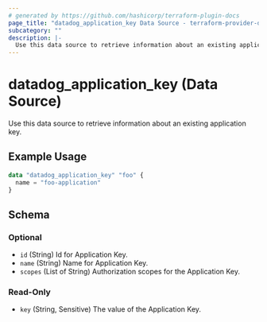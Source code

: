 ```yaml
---
# generated by https://github.com/hashicorp/terraform-plugin-docs
page_title: "datadog_application_key Data Source - terraform-provider-datadog"
subcategory: ""
description: |-
  Use this data source to retrieve information about an existing application key.
---
```


# datadog_application_key (Data Source)

Use this data source to retrieve information about an existing application key.

## Example Usage

```terraform
data "datadog_application_key" "foo" {
  name = "foo-application"
}
```

<!-- schema generated by tfplugindocs -->
## Schema

### Optional

- `id` (String) Id for Application Key.
- `name` (String) Name for Application Key.
- `scopes` (List of String) Authorization scopes for the Application Key.

### Read-Only

- `key` (String, Sensitive) The value of the Application Key.


